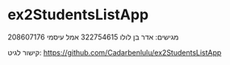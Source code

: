# ex2StudentsListApp

מגישים:
אדר בן לולו 322754615
אמל עיסמי 208607176

קישור לגיט: https://github.com/Cadarbenlulu/ex2StudentsListApp
